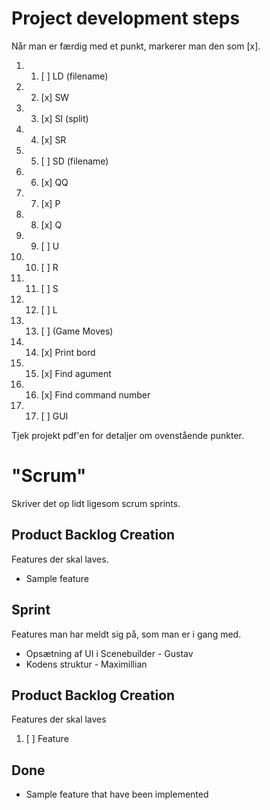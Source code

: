 # Project development steps
Når man er færdig med et punkt, markerer man den som [x].
1. 1. [ ] LD (filename)
2. 2. [x] SW
3. 3. [x] SI (split)
4. 4. [x] SR
5. 5. [ ] SD (filename)
6. 6. [x] QQ
7. 7. [x] P
8. 8. [x] Q
9. 9. [ ] U
10. 10. [ ] R
11. 11. [ ] S
12. 12. [ ] L
13. 13. [ ] (Game Moves)
14. 14. [x] Print bord
15. 15. [x] Find agument
16. 16. [x] Find command number
17. 17. [ ] GUI

Tjek projekt pdf'en for detaljer om ovenstående punkter.

# "Scrum"
Skriver det op lidt ligesom scrum sprints.

## Product Backlog Creation
Features der skal laves.
* Sample feature

## Sprint
Features man har meldt sig på, som man er i gang med.
* Opsætning af UI i Scenebuilder - Gustav
* Kodens struktur - Maximillian

## Product Backlog Creation
Features der skal laves
1. [ ] Feature

## Done
* Sample feature that have been implemented
